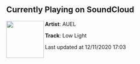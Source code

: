 ## Currently Playing on SoundCloud

[<img align="left" width="100" src="https://i1.sndcdn.com/artworks-Cmeyjx1RAtjgvtGH-1Lsuxg-t50x50.jpg">](https://soundcloud.com/auelmusic/low-light)

**Artist**: AUEL 

**Track**: Low Light

Last updated at 12/11/2020 17:03
